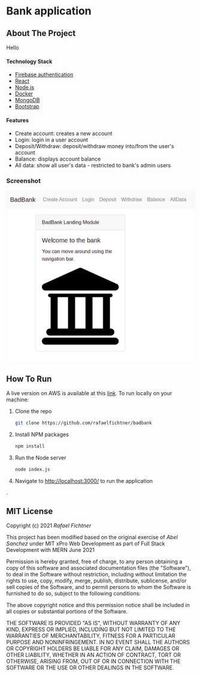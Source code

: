 # Bank application

## About The Project
Hello

#### Technology Stack
* [Firebase authentication](https://firebase.google.com/)
* [React](https://reactjs.org/)
* [Node.js](https://nodejs.org/en/)
* [Docker](https://www.docker.com/)
* [MongoDB](https://www.mongodb.com/)
* [Bootstrap](https://getbootstrap.com/)

#### Features

* Create account: creates a new account
* Login: login in a user account
* Deposit/Withdraw: deposit/withdraw money into/from the user's account
* Balance: displays account balance
* All data: show all user's data - restricted to bank's admin users

### Screenshot
![badbank-screenshot](bank-application.png)

## How To Run
A live version on AWS is available at this <a href="http://rafael-fichtner-bankingapplication.s3-website.us-east-2.amazonaws.com/#/">link</a>.
To run locally on your machine:
1. Clone the repo
   ```sh
   git clone https://github.com/rafaelfichtner/badbank
   ```
   
2. Install NPM packages
   ```sh
   npm install
   ```
3. Run the Node server
   ```sh
   node index.js
   ```
4. Navigate to [http://localhost:3000/](http://localhost:3000/) to run the application

.
## MIT License
Copyright (c) 2021 <em>Rafael Fichtner</em>

This project has been modified based on the original exercise of <em>Abel Sanchez</em>
under MIT xPro Web Development as part of Full Stack Development with MERN June 2021

Permission is hereby granted, free of charge, to any person obtaining a copy
of this software and associated documentation files (the "Software"), to deal
in the Software without restriction, including without limitation the rights
to use, copy, modify, merge, publish, distribute, sublicense, and/or sell
copies of the Software, and to permit persons to whom the Software is
furnished to do so, subject to the following conditions:

The above copyright notice and this permission notice shall be included in all
copies or substantial portions of the Software.

THE SOFTWARE IS PROVIDED "AS IS", WITHOUT WARRANTY OF ANY KIND, EXPRESS OR
IMPLIED, INCLUDING BUT NOT LIMITED TO THE WARRANTIES OF MERCHANTABILITY,
FITNESS FOR A PARTICULAR PURPOSE AND NONINFRINGEMENT. IN NO EVENT SHALL THE
AUTHORS OR COPYRIGHT HOLDERS BE LIABLE FOR ANY CLAIM, DAMAGES OR OTHER
LIABILITY, WHETHER IN AN ACTION OF CONTRACT, TORT OR OTHERWISE, ARISING FROM,
OUT OF OR IN CONNECTION WITH THE SOFTWARE OR THE USE OR OTHER DEALINGS IN THE
SOFTWARE.

